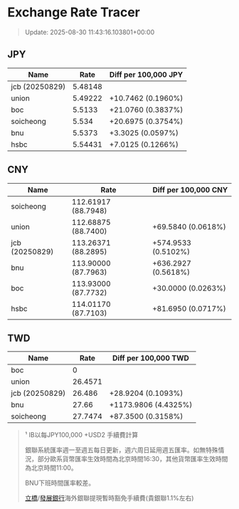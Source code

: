 # Exchange Rate Tracer

> Update: 2025-08-30 11:43:16.103801+00:00

## JPY

| Name           |    Rate | Diff per 100,000 JPY   |
|----------------|---------|------------------------|
| jcb (20250829) | 5.48148 |                        |
| union          | 5.49222 | +10.7462 (0.1960%)     |
| boc            | 5.5133  | +21.0760 (0.3837%)     |
| soicheong      | 5.534   | +20.6975 (0.3754%)     |
| bnu            | 5.5373  | +3.3025 (0.0597%)      |
| hsbc           | 5.54431 | +7.0125 (0.1266%)      |

## CNY

| Name           | Rate                | Diff per 100,000 CNY   |
|----------------|---------------------|------------------------|
| soicheong      | 112.61917	(88.7948) |                        |
| union          | 112.68875	(88.7400) | +69.5840 (0.0618%)     |
| jcb (20250829) | 113.26371	(88.2895) | +574.9533 (0.5102%)    |
| bnu            | 113.90000	(87.7963) | +636.2927 (0.5618%)    |
| boc            | 113.93000	(87.7732) | +30.0000 (0.0263%)     |
| hsbc           | 114.01170	(87.7103) | +81.6950 (0.0717%)     |

## TWD

| Name           |    Rate | Diff per 100,000 TWD   |
|----------------|---------|------------------------|
| boc            |  0      |                        |
| union          | 26.4571 |                        |
| jcb (20250829) | 26.486  | +28.9204 (0.1093%)     |
| bnu            | 27.66   | +1173.9806 (4.4325%)   |
| soicheong      | 27.7474 | +87.3500 (0.3158%)     |


> ¹ IB以每JPY100,000 +USD2 手續費計算
>
> 銀聯系統匯率週一至週五每日更新，週六周日延用週五匯率。如無特殊情況，部分歐系貨幣匯率生效時間為北京時間16:30，其他貨幣匯率生效時間為北京時間11:00。
>
> BNU下班時間匯率較差。
>
> [立橋](https://www.wlbank.com.mo/uploads/ueditor/file/20181211/1544536513900230.pdf)/[發展銀行](https://www.mdb.com.mo/Service_Charges_20230728.pdf)海外銀聯提現暫時豁免手續費(貴銀聯1.1%左右)

